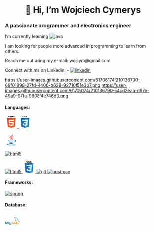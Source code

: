 <h1 align="center">👋 Hi, I’m Wojciech Cymerys</h1>
<h3>A passionate programmer and electronics engineer</h3>
<p>I’m currently learning <img width="32" alt="java" src="https://user-images.githubusercontent.com/61706174/210135575-860f82b2-dd89-44c3-9986-aa36f9965f51.png"></p>
<p>I am looking for people more advanced in programming to learn from others.</p>
<p>Reach me out using my e-mail: wojcym@gmail.com</p>
<p>Connect with me on Linkedin: -  <a href="https://linkedin.com/in/wojciech-cymerys-baa5b319a"> <img width="24" alt="linkedin" src="https://user-images.githubusercontent.com/61706174/210136127-8118cb1e-c532-4c28-9ee0-49352d8faf80.png"></a></p>

https://user-images.githubusercontent.com/61706174/210136730-69f01998-27fd-4406-b628-92710f51e3b7.png
https://user-images.githubusercontent.com/61706174/210136790-54cd2eaa-d97e-49a9-97fa-9608f4e746d3.png


<h4 align="left">Languages:</h4>
<p align="left"> 
<a href="https://www.w3.org/html/" target="_blank" rel="noreferrer"> <img src="https://raw.githubusercontent.com/devicons/devicon/master/icons/html5/html5-original-wordmark.svg" alt="html5" width="40" height="40"/> </a> 
</a> <a href="https://www.w3schools.com/css/" target="_blank" rel="noreferrer"> <img src="https://raw.githubusercontent.com/devicons/devicon/master/icons/css3/css3-original-wordmark.svg" alt="css3" width="40" height="40"/> </a> 
  
<a href="https://www.java.com" target="_blank" rel="noreferrer"> <img src="https://raw.githubusercontent.com/devicons/devicon/master/icons/java/java-original.svg" alt="java" width="40" height="40"/> </a>
 
<a href="https://www.w3.org/html/" target="_blank" rel="noreferrer"> <img src="https://user-images.githubusercontent.com/61706174/210136730-69f01998-27fd-4406-b628-92710f51e3b7.png" alt="html5" width="40" height="40"/> </a>  

<a href="https://www.w3.org/html/" target="_blank" rel="noreferrer"> <img src="https://user-images.githubusercontent.com/61706174/210136730-69f01998-27fd-4406-b628-92710f51e3b7.png" alt="html5" width="40" height="40"/> </a>
</a> <a href="https://www.w3schools.com/css/" target="_blank" rel="noreferrer"> <img src="https://raw.githubusercontent.com/devicons/devicon/master/icons/css3/css3-original-wordmark.svg" alt="css3" width="40" height="40"/> </a> 
<a href="https://git-scm.com/" target="_blank" rel="noreferrer"> <img src="https://www.vectorlogo.zone/logos/git-scm/git-scm-icon.svg" alt="git" width="40" height="40"/> </a> 
<a href="https://postman.com" target="_blank" rel="noreferrer"> <img src="https://www.vectorlogo.zone/logos/getpostman/getpostman-icon.svg" alt="postman" width="40" height="40"/> </a>  
</p>

<h4>Frameworks:</h4>
<p align="left"> 
<a href="https://spring.io/" target="_blank" rel="noreferrer"> <img src="https://www.vectorlogo.zone/logos/springio/springio-icon.svg" alt="spring" width="36" height="36"/> </a> 
  
  
<h4 align="left">Database:</h4>
<p align="left"> 
<a href="https://www.mysql.com/" target="_blank" rel="noreferrer"> <img src="https://raw.githubusercontent.com/devicons/devicon/master/icons/mysql/mysql-original-wordmark.svg" alt="mysql" width="48" height="48"/> </a>
</p>


<!---
CymerysWojciech/CymerysWojciech is a ✨ special ✨ repository because its `README.md` (this file) appears on your GitHub profile.
You can click the Preview link to take a look at your changes.
--->
